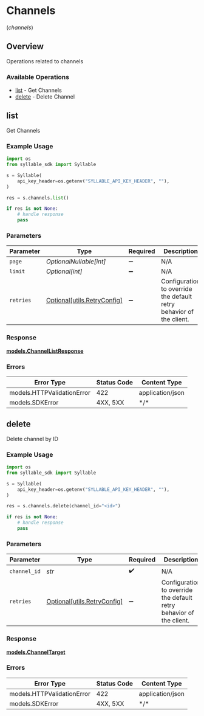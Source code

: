 # Channels
(*channels*)

## Overview

Operations related to channels

### Available Operations

* [list](#list) - Get Channels
* [delete](#delete) - Delete Channel

## list

Get Channels

### Example Usage

```python
import os
from syllable_sdk import Syllable

s = Syllable(
    api_key_header=os.getenv("SYLLABLE_API_KEY_HEADER", ""),
)

res = s.channels.list()

if res is not None:
    # handle response
    pass

```

### Parameters

| Parameter                                                           | Type                                                                | Required                                                            | Description                                                         |
| ------------------------------------------------------------------- | ------------------------------------------------------------------- | ------------------------------------------------------------------- | ------------------------------------------------------------------- |
| `page`                                                              | *OptionalNullable[int]*                                             | :heavy_minus_sign:                                                  | N/A                                                                 |
| `limit`                                                             | *Optional[int]*                                                     | :heavy_minus_sign:                                                  | N/A                                                                 |
| `retries`                                                           | [Optional[utils.RetryConfig]](../../models/utils/retryconfig.md)    | :heavy_minus_sign:                                                  | Configuration to override the default retry behavior of the client. |

### Response

**[models.ChannelListResponse](../../models/channellistresponse.md)**

### Errors

| Error Type                 | Status Code                | Content Type               |
| -------------------------- | -------------------------- | -------------------------- |
| models.HTTPValidationError | 422                        | application/json           |
| models.SDKError            | 4XX, 5XX                   | \*/\*                      |

## delete

Delete channel by ID

### Example Usage

```python
import os
from syllable_sdk import Syllable

s = Syllable(
    api_key_header=os.getenv("SYLLABLE_API_KEY_HEADER", ""),
)

res = s.channels.delete(channel_id="<id>")

if res is not None:
    # handle response
    pass

```

### Parameters

| Parameter                                                           | Type                                                                | Required                                                            | Description                                                         |
| ------------------------------------------------------------------- | ------------------------------------------------------------------- | ------------------------------------------------------------------- | ------------------------------------------------------------------- |
| `channel_id`                                                        | *str*                                                               | :heavy_check_mark:                                                  | N/A                                                                 |
| `retries`                                                           | [Optional[utils.RetryConfig]](../../models/utils/retryconfig.md)    | :heavy_minus_sign:                                                  | Configuration to override the default retry behavior of the client. |

### Response

**[models.ChannelTarget](../../models/channeltarget.md)**

### Errors

| Error Type                 | Status Code                | Content Type               |
| -------------------------- | -------------------------- | -------------------------- |
| models.HTTPValidationError | 422                        | application/json           |
| models.SDKError            | 4XX, 5XX                   | \*/\*                      |